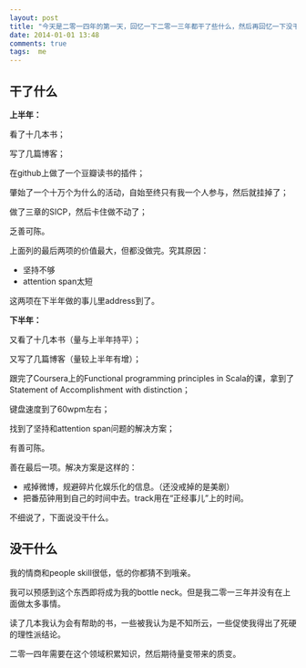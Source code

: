 ```yaml
---
layout: post
title: "今天是二零一四年的第一天，回忆一下二零一三年都干了些什么，然后再回忆一下没干什么"
date: 2014-01-01 13:48
comments: true
tags:  me
---
```



干了什么
-----------

**上半年：**

看了十几本书；

写了几篇博客；

在github上做了一个豆瓣读书的插件；

肇始了一个十万个为什么的活动，自始至终只有我一个人参与，然后就挂掉了；

做了三章的SICP，然后卡住做不动了；

乏善可陈。

上面列的最后两项的价值最大，但都没做完。究其原因：

  * 坚持不够
  * attention span太短

这两项在下半年做的事儿里address到了。


**下半年：**

又看了十几本书（量与上半年持平）；

又写了几篇博客（量较上半年有增）；

跟完了Coursera上的Functional programming principles in Scala的课，拿到了Statement of Accomplishment with distinction；

键盘速度到了60wpm左右；

找到了坚持和attention span问题的解决方案；

有善可陈。

善在最后一项。解决方案是这样的：

* 戒掉微博，规避碎片化娱乐化的信息。（还没戒掉的是美剧）
* 把番茄钟用到自己的时间中去。track用在“正经事儿”上的时间。

不细说了，下面说没干什么。


没干什么
-----------

我的情商和people skill很低，低的你都猜不到哦亲。

我可以预感到这个东西即将成为我的bottle neck。但是我二零一三年并没有在上面做太多事情。

读了几本我认为会有帮助的书，一些被我认为是不知所云，一些促使我得出了死硬的理性派结论。

二零一四年需要在这个领域积累知识，然后期待量变带来的质变。
